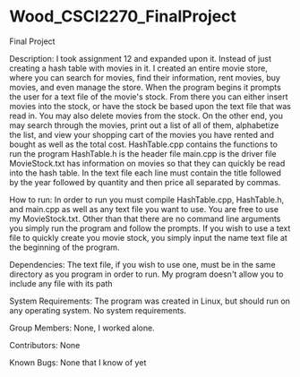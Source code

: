 # Wood_CSCI2270_FinalProject
Final Project

Description:  I took assignment 12 and expanded upon it.  Instead of just creating a hash table with movies in it.  I created an entire movie store, where you can search for movies, find their information, rent movies, buy movies, and even manage the store.  When the program begins it prompts the user for a text file of the movie's stock.  From there you can either insert movies into the stock, or have the stock be based upon the text file that was read in.  You may also delete movies from the stock.  On the other end, you may search through the movies, print out a list of all of them, alphabetize the list, and view your shopping cart of the movies you have rented and bought as well as the total cost.
HashTable.cpp contains the functions to run the program
HashTable.h is the header file
main.cpp is the driver file
MovieStock.txt has information on movies so that they can quickly be read into the hash table.  In the text file each line must contain the title followed by the year followed by quantity and then price all separated by commas.

How to run:  In order to run you must compile HashTable.cpp, HashTable.h, and main.cpp as well as any text file you want to use.  You are free to use my MovieStock.txt.  Other than that there are no command line arguments you simply run the program and follow the prompts.  If you wish to use a text file to quickly create you movie stock, you simply input the name text file at the beginning of the program.

Dependencies: The text file, if you wish to use one, must be in the same directory as you program in order to run.  My program doesn't allow you to include any file with its path

System Requirements:  The program was created in Linux, but should run on any operating system.  No system requirements.

Group Members: None, I worked alone.

Contributors: None

Known Bugs: None that I know of yet
